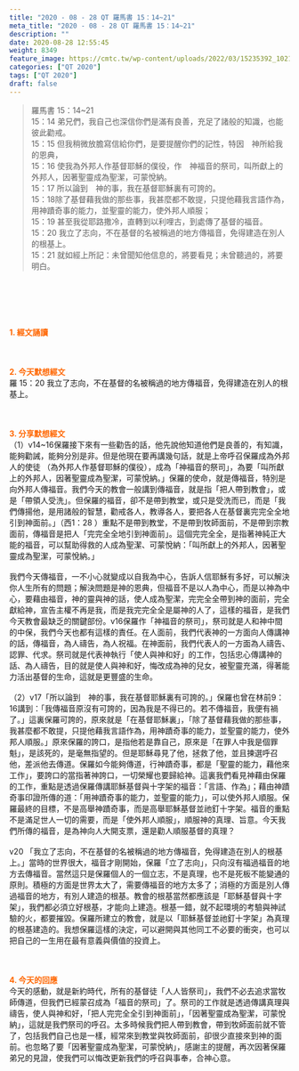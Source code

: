 ```yaml
---
title: "2020 - 08 - 28 QT 羅馬書 15：14~21"
meta_title: "2020 - 08 - 28 QT 羅馬書 15：14~21"
description: ""
date: 2020-08-28 12:55:45
weight: 8349
feature_image: https://cmtc.tw/wp-content/uploads/2022/03/15235392_10211799862337740_180693556567566654_o-1.webp
categories: ["QT 2020"]
tags: ["QT 2020"]
draft: false
---
```


<blockquote>羅馬書 15：14~21<br />
15：14 弟兄們，我自己也深信你們是滿有良善，充足了諸般的知識，也能彼此勸戒。<br />
15：15 但我稍微放膽寫信給你們，是要提醒你們的記性，特因　神所給我的恩典，<br />
15：16 使我為外邦人作基督耶穌的僕役，作　神福音的祭司，叫所獻上的外邦人，因著聖靈成為聖潔，可蒙悅納。<br />
15：17 所以論到　神的事，我在基督耶穌裏有可誇的。<br />
15：18除了基督藉我做的那些事，我甚麼都不敢提，只提他藉我言語作為，用神蹟奇事的能力，並聖靈的能力，使外邦人順服；<br />
15：19 甚至我從耶路撒冷，直轉到以利哩古，到處傳了基督的福音。<br />
15：20 我立了志向，不在基督的名被稱過的地方傳福音，免得建造在別人的根基上。<br />
15：21 就如經上所記：未曾聞知他信息的，將要看見；未曾聽過的，將要明白。</blockquote><br />
&nbsp;<br />
<br />
&nbsp;<br />
<br />
<span style="color: #ff6600;"><strong>1. </strong><strong>經文誦讀</strong></span><br />
<br />
<span style="color: #ff6600;"><strong> </strong></span><br />
<br />
<span style="color: #ff6600;"><strong>2. 今天默想</strong><strong>經文<br />
</strong></span>羅 15：20 我立了志向，不在基督的名被稱過的地方傳福音，免得建造在別人的根基上。<br />
<br />
&nbsp;<br />
<br />
<span style="color: #ff6600;"><strong>3. 分享默想經文<br />
</strong></span>（1）v14~16保羅接下來有一些勸告的話，他先說他知道他們是良善的，有知識，能夠勸誡，能夠分別是非。但是他現在要再講幾句話，就是上帝呼召保羅成為外邦人的使徒 （為外邦人作基督耶穌的僕役），成為「神福音的祭司」，為要「叫所獻上的外邦人，因著聖靈成為聖潔，可蒙悅納。」保羅的使命，就是傳福音，特別是向外邦人傳福音。我們今天的教會一般講到傳福音，就是指「把人帶到教會」，或是「帶領人受洗」。但保羅的福音，卻不是帶到教堂，或只是受洗而已，而是「我們傳揚他，是用諸般的智慧，勸戒各人，教導各人，要把各人在基督裏完完全全地引到神面前。」（西1：28 ）重點不是帶到教堂，不是帶到牧師面前，不是帶到宗教面前，傳福音是把人「完完全全地引到神面前」。這個完完全全，是指著神純正大能的福音，可以幫助得救的人成為聖潔、可蒙悅納：「叫所獻上的外邦人，因著聖靈成為聖潔，可蒙悅納。」<br />
<br />
我們今天傳福音，一不小心就變成以自我為中心，告訴人信耶穌有多好，可以解決你人生所有的問題；解決問題是神的恩典，但福音不是以人為中心，而是以神為中心，要藉由福音，神的靈與神的話，使人成為聖潔，完完全全帶到神的面前，完全獻給神，宣告主權不再是我，而是我完完全全是屬神的人了，這樣的福音，是我們今天教會最缺乏的關鍵部份。v16保羅作「神福音的祭司」，祭司就是人和神中間的中保，我們今天也都有這樣的責任。在人面前，我們代表神的一方面向人傳講神的話，傳福音，為人禱告，為人祝福。在神面前，我們代表人的一方面為人禱告、認罪、代求。祭司就是代表神執行「使人與神和好」的工作，包括忠心傳講神的話、為人禱告，目的就是使人與神和好，悔改成為神的兒女，被聖靈充滿，得著能力活出基督的生命，這就是更豐盛的生命。<br />
<br />
（2）v17「所以論到　神的事，我在基督耶穌裏有可誇的。」保羅也曾在林前9：16講到：「我傳福音原沒有可誇的，因為我是不得已的。若不傳福音，我便有禍了。」這裏保羅可誇的，原來就是「在基督耶穌裏」，「除了基督藉我做的那些事，我甚麼都不敢提，只提他藉我言語作為，用神蹟奇事的能力，並聖靈的能力，使外邦人順服。」原來保羅的誇口，是指他若是靠自己，原來是「在罪人中我是個罪魁」，是該死的，是毫無指望的。但是耶穌尋見了他，拯救了他，並且揀選呼召他，差派他去傳道。保羅如今能夠傳道，行神蹟奇事，都是「聖靈的能力，藉他來工作」，要誇口的當指著神誇口，一切榮耀也要歸給神。這裏我們看見神藉由保羅的工作，重點是透過保羅傳講耶穌基督與十字架的福音：「言語、作為」；藉由神蹟奇事印證所傳的道：「用神蹟奇事的能力，並聖靈的能力」，可以使外邦人順服。保羅最終的目標，不是高舉神蹟奇事，而是高舉耶穌基督並祂釘十字架。福音的重點不是滿足世人一切的需要，而是「使外邦人順服」，順服神的真理、旨意。今天我們所傳的福音，是為神向人大開支票，還是勸人順服基督的真理？<br />
<br />
v20 「我立了志向，不在基督的名被稱過的地方傳福音，免得建造在別人的根基上。」當時的世界很大，福音才剛開始，保羅「立了志向」，只向沒有福過福音的地方去傳福音。當然這只是保羅個人的一個立志，不是真理，也不是死板不能變通的原則。積極的方面是世界太大了，需要傳福音的地方太多了；消極的方面是別人傳過福音的地方，有別人建造的根基。教會的根基當然都應該是「耶穌基督與十字架」，我們都必須立好根基，才能向上建造。根基一錯，就不起環境的考驗與神試驗的火，都要摧毀。保羅所建立的教會，就是以「耶穌基督並祂釘十字架」為真理的根基建造的。我想保羅這樣的決定，可以避開與其他同工不必要的衝突，也可以把自己的一生用在最有意義與價值的投資上。<br />
<br />
&nbsp;<br />
<br />
<span style="color: #ff6600;"><strong>4. 今天的回應<br />
</strong></span>今天的感動，就是新約時代，所有的基督徒「人人皆祭司」，我們不必去追求當牧師傳道，但我們已經蒙召成為「福音的祭司」了。祭司的工作就是透過傳講真理與禱告，使人與神和好，「把人完完全全引到神面前」，「因著聖靈成為聖潔，可蒙悅納」，這就是我們祭司的呼召。太多時候我們把人帶到教會，帶到牧師面前就不管了，包括我們自己也是一樣，經常來到教堂與牧師面前，卻很少直接來到神的面前。也忽略了要「因著聖靈成為聖潔，可蒙悅納」，感謝主的提醒，再次因著保羅弟兄的見證，使我們可以悔改更新我們的呼召與事奉，合神心意。<br />
<br />
&nbsp;<br />
<br />
&nbsp;
        
